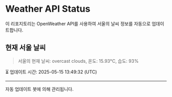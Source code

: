 
# Weather API Status

이 리포지토리는 OpenWeather API를 사용하여 서울의 날씨 정보를 자동으로 업데이트합니다.

## 현재 서울 날씨
> 서울의 현재 날씨: overcast clouds, 온도: 15.93°C, 습도: 93%

⏳ 업데이트 시간: 2025-05-15 13:49:32 (UTC)

---
자동 업데이트 봇에 의해 관리됩니다.
